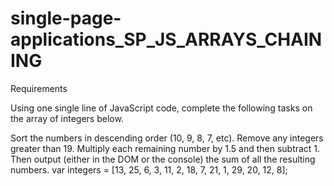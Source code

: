 # single-page-applications_SP_JS_ARRAYS_CHAINING
Requirements

Using one single line of JavaScript code, complete the following tasks on the array of integers below.

Sort the numbers in descending order (10, 9, 8, 7, etc).
Remove any integers greater than 19.
Multiply each remaining number by 1.5 and then subtract 1.
Then output (either in the DOM or the console) the sum of all the resulting numbers.
var integers = [13, 25, 6, 3, 11, 2, 18, 7, 21, 1, 29, 20, 12, 8];
